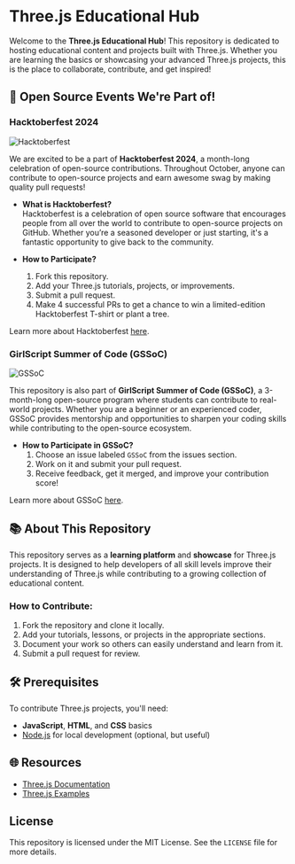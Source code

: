 # Three.js Educational Hub

Welcome to the **Three.js Educational Hub**! This repository is dedicated to hosting educational content and projects built with Three.js. Whether you are learning the basics or showcasing your advanced Three.js projects, this is the place to collaborate, contribute, and get inspired!

## 🎉 Open Source Events We're Part of!

### Hacktoberfest 2024
![Hacktoberfest](https://hacktoberfest.com/_nuxt/img/hacktoberfest-logo-dark.8f36b36.svg)

We are excited to be a part of **Hacktoberfest 2024**, a month-long celebration of open-source contributions. Throughout October, anyone can contribute to open-source projects and earn awesome swag by making quality pull requests!

- **What is Hacktoberfest?**  
  Hacktoberfest is a celebration of open source software that encourages people from all over the world to contribute to open-source projects on GitHub. Whether you’re a seasoned developer or just starting, it's a fantastic opportunity to give back to the community.
  
- **How to Participate?**  
  1. Fork this repository.
  2. Add your Three.js tutorials, projects, or improvements.
  3. Submit a pull request.
  4. Make 4 successful PRs to get a chance to win a limited-edition Hacktoberfest T-shirt or plant a tree.

Learn more about Hacktoberfest [here](https://hacktoberfest.com).

### GirlScript Summer of Code (GSSoC)
![GSSoC](https://girlscript.tech/assets/images/logo/logo1.png)

This repository is also part of **GirlScript Summer of Code (GSSoC)**, a 3-month-long open-source program where students can contribute to real-world projects. Whether you are a beginner or an experienced coder, GSSoC provides mentorship and opportunities to sharpen your coding skills while contributing to the open-source ecosystem.

- **How to Participate in GSSoC?**
  1. Choose an issue labeled `GSSoC` from the issues section.
  2. Work on it and submit your pull request.
  3. Receive feedback, get it merged, and improve your contribution score!

Learn more about GSSoC [here](https://gssoc.girlscript.tech).

## 📚 About This Repository

This repository serves as a **learning platform** and **showcase** for Three.js projects. It is designed to help developers of all skill levels improve their understanding of Three.js while contributing to a growing collection of educational content.

### How to Contribute:
1. Fork the repository and clone it locally.
2. Add your tutorials, lessons, or projects in the appropriate sections.
3. Document your work so others can easily understand and learn from it.
4. Submit a pull request for review.

## 🛠 Prerequisites

To contribute Three.js projects, you'll need:
- **JavaScript**, **HTML**, and **CSS** basics
- [Node.js](https://nodejs.org/en/) for local development (optional, but useful)

## 🌐 Resources

- [Three.js Documentation](https://threejs.org/docs/)
- [Three.js Examples](https://threejs.org/examples/)

## License

This repository is licensed under the MIT License. See the `LICENSE` file for more details.

